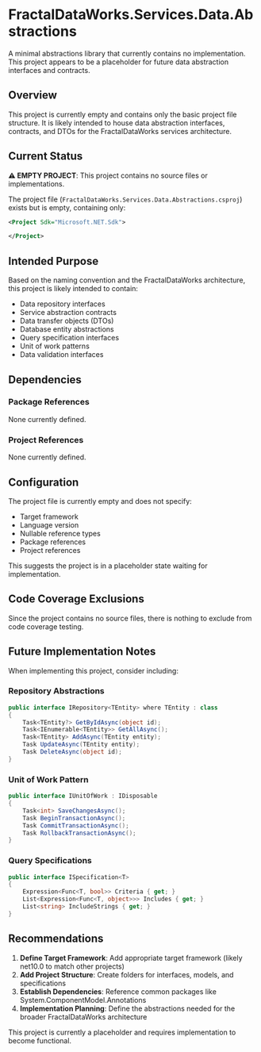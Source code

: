 # FractalDataWorks.Services.Data.Abstractions

A minimal abstractions library that currently contains no implementation. This project appears to be a placeholder for future data abstraction interfaces and contracts.

## Overview

This project is currently empty and contains only the basic project file structure. It is likely intended to house data abstraction interfaces, contracts, and DTOs for the FractalDataWorks services architecture.

## Current Status

**⚠️ EMPTY PROJECT**: This project contains no source files or implementations.

The project file (`FractalDataWorks.Services.Data.Abstractions.csproj`) exists but is empty, containing only:
```xml
<Project Sdk="Microsoft.NET.Sdk">

</Project>
```

## Intended Purpose

Based on the naming convention and the FractalDataWorks architecture, this project is likely intended to contain:

- Data repository interfaces
- Service abstraction contracts
- Data transfer objects (DTOs)
- Database entity abstractions
- Query specification interfaces
- Unit of work patterns
- Data validation interfaces

## Dependencies

### Package References
None currently defined.

### Project References  
None currently defined.

## Configuration

The project file is currently empty and does not specify:
- Target framework
- Language version
- Nullable reference types
- Package references
- Project references

This suggests the project is in a placeholder state waiting for implementation.

## Code Coverage Exclusions

Since the project contains no source files, there is nothing to exclude from code coverage testing.

## Future Implementation Notes

When implementing this project, consider including:

### Repository Abstractions
```csharp
public interface IRepository<TEntity> where TEntity : class
{
    Task<TEntity?> GetByIdAsync(object id);
    Task<IEnumerable<TEntity>> GetAllAsync();
    Task<TEntity> AddAsync(TEntity entity);
    Task UpdateAsync(TEntity entity);
    Task DeleteAsync(object id);
}
```

### Unit of Work Pattern
```csharp
public interface IUnitOfWork : IDisposable
{
    Task<int> SaveChangesAsync();
    Task BeginTransactionAsync();
    Task CommitTransactionAsync();
    Task RollbackTransactionAsync();
}
```

### Query Specifications
```csharp
public interface ISpecification<T>
{
    Expression<Func<T, bool>> Criteria { get; }
    List<Expression<Func<T, object>>> Includes { get; }
    List<string> IncludeStrings { get; }
}
```

## Recommendations

1. **Define Target Framework**: Add appropriate target framework (likely net10.0 to match other projects)
2. **Add Project Structure**: Create folders for interfaces, models, and specifications
3. **Establish Dependencies**: Reference common packages like System.ComponentModel.Annotations
4. **Implementation Planning**: Define the abstractions needed for the broader FractalDataWorks architecture

This project is currently a placeholder and requires implementation to become functional.